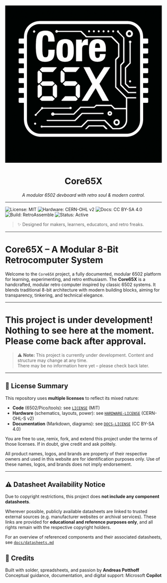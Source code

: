 <p align="center">
  <img src="assets/branding/core65x_logo.png" alt="Core65X Logo" width="800"/>
</p>

<h1 align="center">Core65X</h1>
<p align="center"><em>A modular 6502 devboard with retro soul & modern control.</em></p>

---

![License: MIT](https://img.shields.io/badge/license-MIT-blue.svg)
![Hardware: CERN-OHL v2](https://img.shields.io/badge/hardware-CERN--OHL--v2-lightgrey)
![Docs: CC BY-SA 4.0](https://img.shields.io/badge/docs-CC--BY--SA--4.0-yellowgreen)
![Build: RetroAssemble](https://img.shields.io/badge/build-Core65X-blueviolet)
![Status: Active](https://img.shields.io/badge/status-Under_Development-red)

> ✨ Designed for makers, learners, educators, and retro freaks.

---

# Core65X – A Modular 8-Bit Retrocomputer System

Welcome to the `Core65X` project, a fully documented, modular 6502 platform for learning, experimenting, and retro enthusiasm. The **Core65X** is a handcrafted, modular retro computer inspired by classic 6502 systems. It blends traditional 8-bit architecture with modern building blocks, aiming for transparency, tinkering, and technical elegance.

---

# This project is under development! Nothing to see here at the moment. Please come back after approval.

> ⚠️ **Note:** This project is currently under development. 
> Content and structure may change at any time.  
> There may be no information here yet – please check back later.

---

## 📜 License Summary

This repository uses **multiple licenses** to reflect its mixed nature:

- **Code** (6502/Pico/tools): see [`LICENSE`](./LICENSE.txt) (MIT)
- **Hardware** (schematics, layouts, power): see [`HARDWARE-LICENSE`](./CERN_OHL_S_v2.txt) (CERN-OHL-S v2)
- **Documentation** (Markdown, diagrams): see [`DOCS-LICENSE`](./CC_BY-SA_4.0.txt) (CC BY-SA 4.0)

You are free to use, remix, fork, and extend this project under the terms of those licenses. If in doubt, give credit and ask politely.

All product names, logos, and brands are property of their respective owners and used in this website are for identification purposes only. Use of these names, logos, and brands does not imply endorsement.

---

## ⚠️ Datasheet Availability Notice

Due to copyright restrictions, this project does **not include any component datasheets**.

Wherever possible, publicly available datasheets are linked to trusted external sources (e.g. manufacturer websites or archival services). These links are provided for **educational and reference purposes only**, and all rights remain with the respective copyright holders.

For an overview of referenced components and their associated datasheets, see [`docs/datasheets.md`](docs/datasheets.md)

## 🤖 Credits

Built with solder, spreadsheets, and passion by **Andreas Potthoff**  
Conceptual guidance, documentation, and digital support: Microsoft **Copilot**